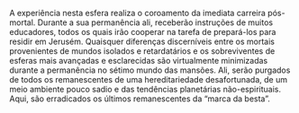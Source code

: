 ﻿A experiência nesta esfera realiza o coroamento da imediata carreira pós-mortal. Durante a sua permanência ali, receberão instruções de muitos educadores, todos os quais irão cooperar na tarefa de prepará-los para residir em Jerusém. Quaisquer diferenças discerníveis entre os mortais provenientes de mundos isolados e retardatários e os sobreviventes de esferas mais avançadas e esclarecidas são virtualmente minimizadas durante a permanência no sétimo mundo das mansões. Ali, serão purgados de todos os remanescentes de uma hereditariedade desafortunada, de um meio ambiente pouco sadio e das tendências planetárias não-espirituais. Aqui, são erradicados os últimos remanescentes da “marca da besta”.